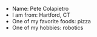 - Name: Pete Colapietro
- I am from: Hartford, CT
- One of my favorite foods: pizza
- One of my hobbies: robotics
